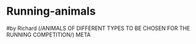 # Running-animals
#by Richard 
(/ANIMALS OF DIFFERENT TYPES  TO BE CHOSEN FOR THE RUNNING COMPETITION/)
META
